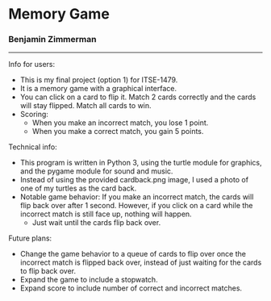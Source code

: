 # Memory Game
### Benjamin Zimmerman

---

Info for users:
- This is my final project (option 1) for ITSE-1479.
- It is a memory game with a graphical interface.
- You can click on a card to flip it. Match 2 cards correctly and the cards will stay flipped. Match all cards to win.
- Scoring:
  - When you make an incorrect match, you lose 1 point.
  - When you make a correct match, you gain 5 points.

Technical info:
- This program is written in Python 3, using the turtle module for graphics, and the pygame module for sound and music.
- Instead of using the provided cardback.png image, I used a photo of one of my turtles as the card back.
- Notable game behavior: If you make an incorrect match, the cards will flip back over after 1 second. However, if you click on a card while the incorrect match is still face up, nothing will happen.
    - Just wait until the cards flip back over.

Future plans:
- Change the game behavior to a queue of cards to flip over once the incorrect match is flipped back over, instead of just waiting for the cards to flip back over.
- Expand the game to include a stopwatch.
- Expand score to include number of correct and incorrect matches.